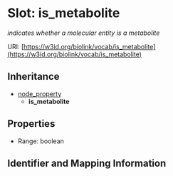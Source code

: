 # Slot: is_metabolite
_indicates whether a molecular entity is a metabolite_


URI: [https://w3id.org/biolink/vocab/is_metabolite](https://w3id.org/biolink/vocab/is_metabolite)




## Inheritance

* [node_property](node_property.md)
    * **is_metabolite**



## Properties

 * Range: boolean



## Identifier and Mapping Information





